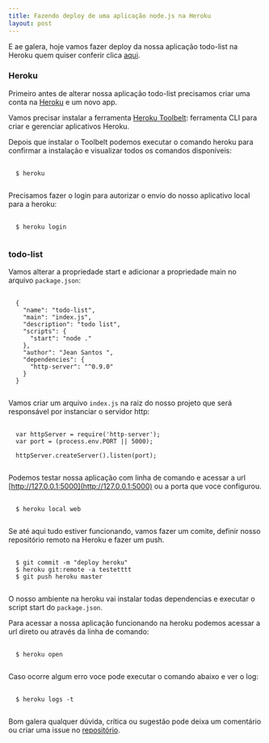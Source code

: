 ```yaml
---
title: Fazendo deploy de uma aplicação node.js na Heroku
layout: post
---
```

E ae galera, hoje vamos fazer deploy da nossa aplicação todo-list na Heroku quem quiser conferir clica [aqui](https://todo-list-javascript.herokuapp.com).

### Heroku

Primeiro antes de alterar nossa aplicação todo-list precisamos criar uma conta na [Heroku](https://www.heroku.com) e um novo app.

Vamos precisar instalar a ferramenta [Heroku Toolbelt](https://toolbelt.heroku.com): ferramenta CLI para criar e gerenciar aplicativos Heroku.

Depois que instalar o Toolbelt podemos executar o comando heroku para confirmar a instalação e visualizar todos os comandos disponíveis:

<pre>
  <code class="javascript">
  $ heroku
  </code>
</pre>

Precisamos fazer o login para autorizar o envio do nosso aplicativo local para a heroku:

<pre>
  <code class="javascript">
  $ heroku login
  </code>
</pre>

### todo-list

Vamos alterar a propriedade start e adicionar a propriedade main no arquivo `package.json`:

<pre>
  <code class="json">
  {
    "name": "todo-list",
    "main": "index.js",
    "description": "todo list",
    "scripts": {
      "start": "node ."
    },
    "author": "Jean Santos <jeanwfsantos@gmail.com>",
    "dependencies": {
      "http-server": "^0.9.0"
    }
  }
  </code>
</pre>

Vamos criar um arquivo `index.js` na raiz do nosso projeto que será responsável por instanciar o servidor http:

<pre>
  <code class="javascript">
  var httpServer = require('http-server');
  var port = (process.env.PORT || 5000);

  httpServer.createServer().listen(port);
  </code>
</pre>

Podemos testar nossa aplicação com linha de comando e acessar a url [http://127.0.0.1:5000](http://127.0.0.1:5000) ou a porta que voce configurou.

<pre>
  <code class="javascript">
  $ heroku local web
  </code>
</pre>

Se até aqui tudo estiver funcionando, vamos fazer um comite, definir nosso repositório remoto na Heroku e fazer um push.

<pre>
  <code class="javascript">
  $ git commit -m "deploy heroku"
  $ heroku git:remote -a testetttt
  $ git push heroku master
  </code>
</pre>

O nosso ambiente na heroku vai instalar todas dependencias e executar o script start do `package.json`.

Para acessar a nossa aplicação funcionando na heroku podemos acessar a url direto ou através da linha de comando:

<pre>
  <code class="javascript">
  $ heroku open
  </code>
</pre>

Caso ocorre algum erro voce pode executar o comando abaixo e ver o log:

<pre>
  <code class="javascript">
  $ heroku logs -t
  </code>
</pre>

Bom galera qualquer dúvida, crítica ou sugestão pode deixa um comentário ou criar uma issue no [repositório](https://github.com/jeanfsantos/jeanfsantos.github.io).

